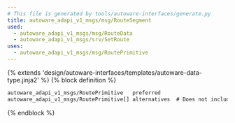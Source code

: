 ```yaml
---
# This file is generated by tools/autoware-interfaces/generate.py
title: autoware_adapi_v1_msgs/msg/RouteSegment
used:
  - autoware_adapi_v1_msgs/msg/RouteData
  - autoware_adapi_v1_msgs/srv/SetRoute
uses:
  - autoware_adapi_v1_msgs/msg/RoutePrimitive
---
```


{% extends 'design/autoware-interfaces/templates/autoware-data-type.jinja2' %}
{% block definition %}

```txt
autoware_adapi_v1_msgs/RoutePrimitive   preferred
autoware_adapi_v1_msgs/RoutePrimitive[] alternatives  # Does not include the preferred primitive.
```

{% endblock %}
